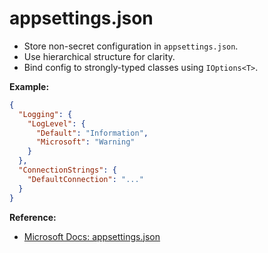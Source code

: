 # appsettings.json

- Store non-secret configuration in `appsettings.json`.
- Use hierarchical structure for clarity.
- Bind config to strongly-typed classes using `IOptions<T>`.

**Example:**
```json
{
  "Logging": {
    "LogLevel": {
      "Default": "Information",
      "Microsoft": "Warning"
    }
  },
  "ConnectionStrings": {
    "DefaultConnection": "..."
  }
}
```

**Reference:**
- [Microsoft Docs: appsettings.json](https://learn.microsoft.com/en-us/aspnet/core/fundamentals/configuration/)
